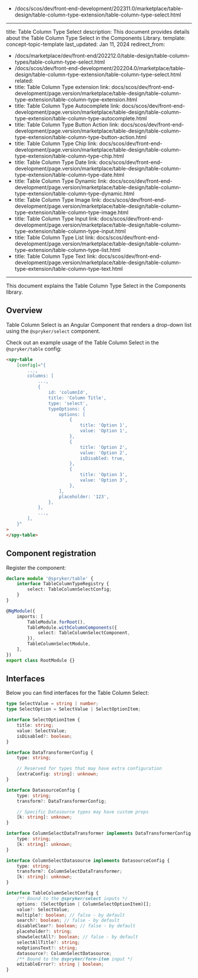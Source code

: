   - /docs/scos/dev/front-end-development/202311.0/marketplace/table-design/table-column-type-extension/table-column-type-select.html
---
title: Table Column Type Select
description: This document provides details about the Table Column Type Select in the Components Library.
template: concept-topic-template
last_updated: Jan 11, 2024
redirect_from:
  - /docs/marketplace/dev/front-end/202212.0/table-design/table-column-types/table-column-type-select.html
  - /docs/scos/dev/front-end-development/202204.0/marketplace/table-design/table-column-type-extension/table-column-type-select.html
related:
  - title: Table Column Type extension
    link: docs/scos/dev/front-end-development/page.version/marketplace/table-design/table-column-type-extension/table-column-type-extension.html
  - title: Table Column Type Autocomplete
    link: docs/scos/dev/front-end-development/page.version/marketplace/table-design/table-column-type-extension/table-column-type-autocomplete.html
  - title: Table Column Type Button Action
    link: docs/scos/dev/front-end-development/page.version/marketplace/table-design/table-column-type-extension/table-column-type-button-action.html
  - title: Table Column Type Chip
    link: docs/scos/dev/front-end-development/page.version/marketplace/table-design/table-column-type-extension/table-column-type-chip.html
  - title: Table Column Type Date
    link: docs/scos/dev/front-end-development/page.version/marketplace/table-design/table-column-type-extension/table-column-type-date.html
  - title: Table Column Type Dynamic
    link: docs/scos/dev/front-end-development/page.version/marketplace/table-design/table-column-type-extension/table-column-type-dynamic.html
  - title: Table Column Type Image
    link: docs/scos/dev/front-end-development/page.version/marketplace/table-design/table-column-type-extension/table-column-type-image.html
  - title: Table Column Type Input
    link: docs/scos/dev/front-end-development/page.version/marketplace/table-design/table-column-type-extension/table-column-type-input.html
  - title: Table Column Type List
    link: docs/scos/dev/front-end-development/page.version/marketplace/table-design/table-column-type-extension/table-column-type-list.html
  - title: Table Column Type Text
    link: docs/scos/dev/front-end-development/page.version/marketplace/table-design/table-column-type-extension/table-column-type-text.html
---

This document explains the Table Column Type Select in the Components library.

## Overview

Table Column Select is an Angular Component that renders a drop-down list using the `@spryker/select` component.

Check out an example usage of the Table Column Select in the `@spryker/table` config:

```html
<spy-table
    [config]="{
        ...,
        columns: [
            ...,
            {
                id: 'columnId',
                title: 'Column Title',
                type: 'select',
                typeOptions: {
                    options: [
                        {
                            title: 'Option 1',
                            value: 'Option 1',
                        },
                        {
                            title: 'Option 2',
                            value: 'Option 2',
                            isDisabled: true,
                        },
                        {
                            title: 'Option 3',
                            value: 'Option 3',
                        },
                    ],
                    placeholder: '123',
                },
            },
            ...,
        ],
    }"
>
</spy-table>
```

## Component registration

Register the component:

```ts
declare module '@spryker/table' {
    interface TableColumnTypeRegistry {
        select: TableColumnSelectConfig;
    }
}

@NgModule({
    imports: [
        TableModule.forRoot(),
        TableModule.withColumnComponents({
            select: TableColumnSelectComponent,
        }),
        TableColumnSelectModule,
    ],
})
export class RootModule {}
```

## Interfaces

Below you can find interfaces for the Table Column Select:

```ts
type SelectValue = string | number;
type SelectOption = SelectValue | SelectOptionItem;

interface SelectOptionItem {
    title: string;
    value: SelectValue;
    isDisabled?: boolean;
}

interface DataTransformerConfig {
    type: string;

    // Reserved for types that may have extra configuration
    [extraConfig: string]: unknown;
}

interface DatasourceConfig {
    type: string;
    transform?: DataTransformerConfig;

    // Specific Datasource types may have custom props
    [k: string]: unknown;
}

interface ColumnSelectDataTransformer implements DataTransformerConfig {
    type: string;
    [k: string]: unknown;
}

interface ColumnSelectDatasource implements DatasourceConfig {
    type: string;
    transform?: ColumnSelectDataTransformer;
    [k: string]: unknown;
}

interface TableColumnSelectConfig {
    /** Bound to the @spryker/select inputs */
    options: (SelectOption | ColumnSelectOptionItem)[];
    value?: SelectValue;
    multiple?: boolean; // false - by default
    search?: boolean; // false - by default
    disableClear?: boolean; // false - by default
    placeholder?: string;
    showSelectAll?: boolean; // false - by default
    selectAllTitle?: string;
    noOptionsText?: string;
    datasource?: ColumnSelectDatasource;
    /** Bound to the @spryker/form-item input */
    editableError?: string | boolean;
}
```
